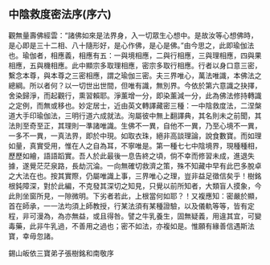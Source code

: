 ## 中陰救度密法序(序六)

觀無量壽佛經雲：“諸佛如來是法界身，入一切眾生心想中。是故汝等心想佛時，是心即是三十二相、八十隨形好，是心作佛，是心是佛。”由今思之，此即瑜伽法也。瑜伽者，相應義，相應有五：一與境相應，二與行相應，三與理相應，四與果相應，五與機相應。此中顯宗多取理相應，密宗多取行相應。行者以身口意三密，繫念本尊，與本尊之三密相應，謂之瑜伽三密。夫三界唯心，萬法唯識，本佛法之總綱。所以者何？以一切世出世間，但唯有識，無別界。今依於第六意識之抉擇，舍染歸淨，而起觀行，熏習賴耶。淨薰增一分，即染薰減一分，此為佛法修持轉識之定例，而無或移也。妙定居士，近由英文轉譯藏密三種：一中陰救度法，二涅槃道大手印瑜伽法，三明行道六成就法。洵屬彼中無上翻譯典，其名則未之前聞，其法則至奇至正，其理則一準諸唯識。生佛不一異，自他不一異，乃至心境不一異，一多不一異，一真法界，即於中現。如取衣珠，絕非高談理論，說食數寶。而如理如量，真實受用，惟在人之自為耳，不寧唯是。第一種七七中陰境界，現種種相，歷歷如繪，語語蹈實。吾人於此最後一息告終之頃，倘不幸而修習未成，進退失據，遂覺茫茫泉路，長劫沉淪。一向無確切救濟之策，殊不知藏中早有此巴多脫卓之大法在也。按其實際，仍屬唯識上事，三界唯心之理，豈非益足徵信矣乎！樹銘根鈍障深，對於此編，不克發其深切之知見，只覺以前所知者，大類盲人摸象，今此則坐窗所見，一隙微明。下劣者若此，上根當何如耶？！又複應知：密嚴於顯，首在師承，一一法均須上師教授，行某法須有某種證驗，以及儀軌等等，皆有定程，非可漫為，為亦無益，或且得咎。譬之牛乳養生，固無疑義，用違其宜，可變毒藥，此非牛乳過，不善用之過也；密不如法，亦複如是。惟願有緣善信遇斯法寶，幸毋忽諸。

錫山皈依三寶弟子張樹銘和南敬序